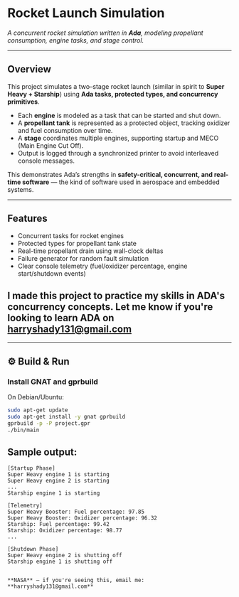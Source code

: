 # Rocket Launch Simulation  

*A concurrent rocket simulation written in **Ada**, modeling propellant consumption, engine tasks, and stage control.*  

---

## Overview  
This project simulates a two–stage rocket launch (similar in spirit to **Super Heavy + Starship**) using **Ada tasks, protected types, and concurrency primitives**.  

- Each **engine** is modeled as a task that can be started and shut down.  
- A **propellant tank** is represented as a protected object, tracking oxidizer and fuel consumption over time.  
- A **stage** coordinates multiple engines, supporting startup and MECO (Main Engine Cut Off).  
- Output is logged through a synchronized printer to avoid interleaved console messages.  

This demonstrates Ada’s strengths in **safety-critical, concurrent, and real-time software** — the kind of software used in aerospace and embedded systems.  

---

## Features
- Concurrent tasks for rocket engines  
- Protected types for propellant tank state  
- Real-time propellant drain using wall-clock deltas  
- Failure generator for random fault simulation  
- Clear console telemetry (fuel/oxidizer percentage, engine start/shutdown events)  

I made this project to practice my skills in ADA's concurrency concepts. Let me know if you're looking to learn ADA on harryshady131@gmail.com
---


---

## ⚙️ Build & Run

### Install GNAT and gprbuild
On Debian/Ubuntu:
```bash
sudo apt-get update
sudo apt-get install -y gnat gprbuild
gprbuild -p -P project.gpr
./bin/main
```

## Sample output:

```text
[Startup Phase]
Super Heavy engine 1 is starting
Super Heavy engine 2 is starting
...
Starship engine 1 is starting

[Telemetry]
Super Heavy Booster: Fuel percentage: 97.85
Super Heavy Booster: Oxidizer percentage: 96.32
Starship: Fuel percentage: 99.42
Starship: Oxidizer percentage: 98.77
...

[Shutdown Phase]
Super Heavy engine 2 is shutting off
Starship engine 1 is shutting off


**NASA** — if you're seeing this, email me: **harryshady131@gmail.com**



